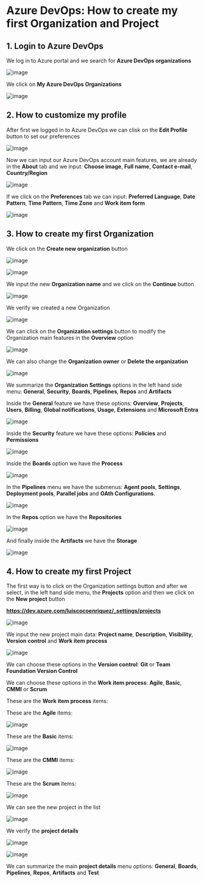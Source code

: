 # Azure DevOps: How to create my first Organization and Project

## 1. Login to Azure DevOps

We log in to Azure portal and we search for **Azure DevOps organizations**

![image](https://github.com/luiscoco/AzureDevops_Sample1_Create_myFirst_Organization_and_Project/assets/32194879/f0267616-aab6-4e91-a976-8fd0c7e570a5)

We click on **My Azure DevOps Organizations** 

![image](https://github.com/luiscoco/AzureDevops_Sample1_Create_myFirst_Organization_and_Project/assets/32194879/789b34e6-1c2a-4f75-8463-06efa5dc64d7)

## 2. How to customize my profile

After first we logged in to Azure DevOps we can clisk on the **Edit Profile** button to set our preferences

![image](https://github.com/luiscoco/AzureDevops_Sample1_Create_myFirst_Organization_and_Project/assets/32194879/f88863f9-5fc3-4886-8c15-0d779a75057e)

Now we can input our Azure DevOps account main features, we are already in the **About** tab and we input: **Choose image**, **Full name**, **Contact e-mail**, **Country/Region**

![image](https://github.com/luiscoco/AzureDevops_Sample1_Create_myFirst_Organization_and_Project/assets/32194879/96e40ac1-dd90-42b4-85c8-2a3cfb68a4ec)

If we click on the **Preferences** tab we can input: **Preferred Language**, **Date Pattern**, **Time Pattern**, **Time Zone** and **Work item form**

![image](https://github.com/luiscoco/AzureDevops_Sample1_Create_myFirst_Organization_and_Project/assets/32194879/bd3a7555-fa79-4d03-a009-e6f6265b96ec)

## 3. How to create my first Organization 

We click on the **Create new organization** button 

![image](https://github.com/luiscoco/AzureDevops_Sample1_Create_myFirst_Organization_and_Project/assets/32194879/2976b950-3d0b-4316-89f9-49d20592d3dc)

![image](https://github.com/luiscoco/AzureDevops_Sample1_Create_myFirst_Organization_and_Project/assets/32194879/86256f5f-a27f-43e9-a87a-0c7542418cad)

We input the new **Organization name** and we click on the **Continue** button

![image](https://github.com/luiscoco/AzureDevops_Sample1_Create_myFirst_Organization_and_Project/assets/32194879/273413eb-fc3d-418c-886d-73acdb008c6e)

We verify we created a new Organization

![image](https://github.com/luiscoco/AzureDevops_Sample1_Create_myFirst_Organization_and_Project/assets/32194879/0754e11b-dcae-4dca-96c4-ccd0aa477866)

We can click on the **Organization settings** button to modify the Organization main features in the **Overview** option

![image](https://github.com/luiscoco/AzureDevops_Sample1_Create_myFirst_Organization_and_Project/assets/32194879/08793d45-5203-4de9-9385-854e470c4d22)

We can also change the **Organization owner** or **Delete the organization**

![image](https://github.com/luiscoco/AzureDevops_Sample1_Create_myFirst_Organization_and_Project/assets/32194879/466b9bd6-6c4b-4c17-b29d-3932e6947cae)

We summarize the **Organization Settings** options in the left hand side menu: **General**, **Security**, **Boards**, **Pipelines**, **Repos** and **Artifacts** 

Inside the **General** feature we have these options: **Overview**, **Projects**, **Users**, **Billing**, **Global notifications**, **Usage**, **Extensions** and **Microsoft Entra**

![image](https://github.com/luiscoco/AzureDevops_Sample1_Create_myFirst_Organization_and_Project/assets/32194879/f8effe76-6a35-4b24-a3cd-bec922c8d692)

Inside the **Security** feature we have these options: **Policies** and **Permissions**

![image](https://github.com/luiscoco/AzureDevops_Sample1_Create_myFirst_Organization_and_Project/assets/32194879/e610ab4d-e15e-47e5-9a96-2a385bdd9449)

Inside the **Boards** option we have the **Process**

![image](https://github.com/luiscoco/AzureDevops_Sample1_Create_myFirst_Organization_and_Project/assets/32194879/e3626f05-cc33-4e37-ba1f-47b20350b001)

In the **Pipelines** menu we have the submenus: **Agent pools**, **Settings**, **Deployment pools**, **Parallel jobs** and **OAth Configurations**.

![image](https://github.com/luiscoco/AzureDevops_Sample1_Create_myFirst_Organization_and_Project/assets/32194879/32185612-f7cb-47ab-af72-fe672c56fe25)

In the **Repos** option we have the **Repositories**

![image](https://github.com/luiscoco/AzureDevops_Sample1_Create_myFirst_Organization_and_Project/assets/32194879/7ad952d4-eaa1-451b-af6d-3b5a448d6287)

And finally inside the **Artifacts** we have the **Storage**

![image](https://github.com/luiscoco/AzureDevops_Sample1_Create_myFirst_Organization_and_Project/assets/32194879/afe5f8b5-4eec-46a8-b359-eb2449c7fcfa)

## 4. How to create my first Project

The first way is to click on the Organization settings button and after we select, in the left hand side menu, the **Projects** option and then we click on the **New project** button

**https://dev.azure.com/luiscocoenriquez/_settings/projects**

![image](https://github.com/luiscoco/AzureDevops_Sample1_Create_myFirst_Organization_and_Project/assets/32194879/481e70c1-68bb-4867-941f-1324376ef9ae)

We input the new project main data: **Project name**, **Description**, **Visibility**, **Version control** and **Work item process**

![image](https://github.com/luiscoco/AzureDevops_Sample1_Create_myFirst_Organization_and_Project/assets/32194879/3bc9ee5f-b2e6-4667-9c35-98ebe9c57ee1)

We can choose these options in the **Version control**: **Git** or **Team Foundation Version Control**

We can choose these options in the **Work item process**: **Agile**, **Basic**, **CMMI** or **Scrum**

These are the **Work item process** items:

These are the **Agile** items:

![image](https://github.com/luiscoco/AzureDevops_Sample1_Create_myFirst_Organization_and_Project/assets/32194879/2141544c-4b4b-4b9c-97ce-e950e08e529f)

These are the **Basic** items:

![image](https://github.com/luiscoco/AzureDevops_Sample1_Create_myFirst_Organization_and_Project/assets/32194879/52ffe04c-ebc0-4946-a174-38c0957d08c1)

These are the **CMMI** items: 

![image](https://github.com/luiscoco/AzureDevops_Sample1_Create_myFirst_Organization_and_Project/assets/32194879/f1ef4231-3ceb-4c0a-b170-21e21568d692)

These are the **Scrum** items:

![image](https://github.com/luiscoco/AzureDevops_Sample1_Create_myFirst_Organization_and_Project/assets/32194879/85398892-08f5-4f3c-8c9d-679a78d326d0)

We can see the new project in the list

![image](https://github.com/luiscoco/AzureDevops_Sample1_Create_myFirst_Organization_and_Project/assets/32194879/001c5e8a-c478-4070-a748-df292fdaefbe)

We verify the **project details**

![image](https://github.com/luiscoco/AzureDevops_Sample1_Create_myFirst_Organization_and_Project/assets/32194879/0f2ddd37-1265-4609-bed6-8a82819d2aef)

![image](https://github.com/luiscoco/AzureDevops_Sample1_Create_myFirst_Organization_and_Project/assets/32194879/850d135a-7e8a-42cb-ad0a-918f7a1c1404)

We can summarize the main **project details** menu options: **General**, **Boards**, **Pipelines**, **Repos**, **Artifacts** and **Test**
